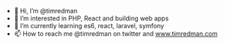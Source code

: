 - 👋 Hi, I’m @timredman
- 👀 I’m interested in PHP, React and building web apps
- 🌱 I’m currently learning es6, react, laravel, symfony
- 📫 How to reach me @timredman on twitter and www.timredman.com

<!---
timredman/timredman is a ✨ special ✨ repository because its `README.md` (this file) appears on your GitHub profile.
You can click the Preview link to take a look at your changes.
--->
